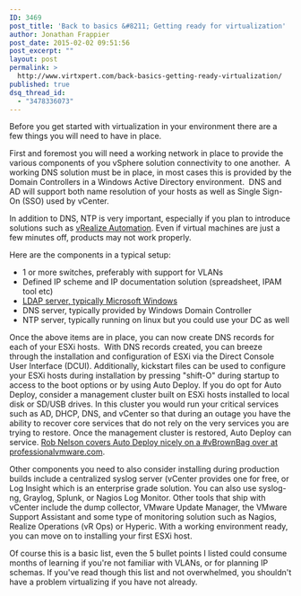 ```yaml
---
ID: 3469
post_title: 'Back to basics &#8211; Getting ready for virtualization'
author: Jonathan Frappier
post_date: 2015-02-02 09:51:56
post_excerpt: ""
layout: post
permalink: >
  http://www.virtxpert.com/back-basics-getting-ready-virtualization/
published: true
dsq_thread_id:
  - "3478336073"
---
```

Before you get started with virtualization in your environment there are a few things you will need to have in place.

First and foremost you will need a working network in place to provide the various components of you vSphere solution connectivity to one another.  A working DNS solution must be in place, in most cases this is provided by the Domain Controllers in a Windows Active Directory environment.  DNS and AD will support both name resolution of your hosts as well as Single Sign-On (SSO) used by vCenter.

In addition to DNS, NTP is very important, especially if you plan to introduce solutions such as <a title="vSphere SSO or vRA Identity Appliance – vRealize Automation Series Part 1" href="http://www.virtxpert.com/vsphere-sso-vra-identity-appliance-vrealize-automation-series/">vRealize Automation</a>. Even if virtual machines are just a few minutes off, products may not work properly.

Here are the components in a typical setup:
<ul>
	<li>1 or more switches, preferably with support for VLANs</li>
	<li>Defined IP scheme and IP documentation solution (spreadsheet, IPAM tool etc)</li>
	<li><a title="VMware Workstation Home Lab Setup Part 4 – Domain Controller setup" href="http://www.virtxpert.com/vmware-workstaion-home-lab-setup-part-4-domain-controller-setup/">LDAP server, typically Microsoft Windows</a></li>
	<li>DNS server, typically provided by Windows Domain Controller</li>
	<li>NTP server, typically running on linux but you could use your DC as well</li>
</ul>
Once the above items are in place, you can now create DNS records for each of your ESXi hosts.  With DNS records created, you can breeze through the installation and configuration of ESXi via the Direct Console User Interface (DCUI). Additionally, kickstart files can be used to configure your ESXi hosts during installation by pressing "shift-O" during startup to access to the boot options or by using Auto Deploy. If you do opt for Auto Deploy, consider a management cluster built on ESXi hosts installed to local disk or SD/USB drives. In this cluster you would run your critical services such as AD, DHCP, DNS, and vCenter so that during an outage you have the ability to recover core services that do not rely on the very services you are trying to restore. Once the management cluster is restored, Auto Deploy can service. <a href="http://professionalvmware.com/2014/04/vbrownbag-follow-up-vmware-vsphere-auto-deploy-deep-dive-with-rob-nelson-rnelson0/" target="_blank">Rob Nelson covers Auto Deploy nicely on a #vBrownBag over at professionalvmware.com</a>.

Other components you need to also consider installing during production builds include a centralized syslog server (vCenter provides one for free, or Log Insight which is an enterprise grade solution. You can also use syslog-ng, Graylog, Splunk, or Nagios Log Monitor. Other tools that ship with vCenter include the dump collector, VMware Update Manager, the VMware Support Assistant and some type of monitoring solution such as Nagios, Realize Operations (vR Ops) or Hyperic. With a working environment ready, you can move on to installing your first ESXi host.

Of course this is a basic list, even the 5 bullet points I listed could consume months of learning if you're not familiar with VLANs, or for planning IP schemas. If you've read though this list and not overwhelmed, you shouldn't have a problem virtualizing if you have not already.